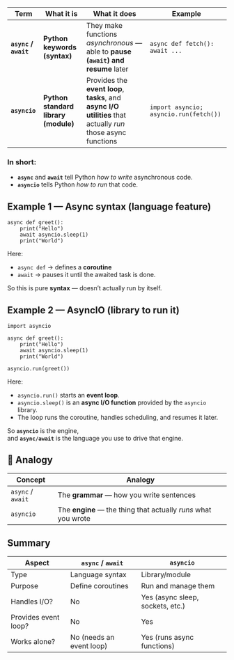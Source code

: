 
|Term|What it is|What it does|Example|
|---|---|---|---|
|**`async` / `await`**|**Python keywords (syntax)**|They make functions _asynchronous_ — able to **pause (`await`) and resume** later|`async def fetch(): await ...`|
|**`asyncio`**|**Python standard library (module)**|Provides the **event loop**, **tasks**, and **async I/O utilities** that actually _run_ those async functions|`import asyncio; asyncio.run(fetch())`|
### In short:

- **`async`** and **`await`** tell Python _how to write_ asynchronous code.
- **`asyncio`** tells Python _how to run_ that code.

## Example 1 — Async syntax (language feature)

```
async def greet():
    print("Hello")
    await asyncio.sleep(1)
    print("World")
```

Here:

- `async def` → defines a **coroutine**    
- `await` → pauses it until the awaited task is done.
    

So this is pure **syntax** — doesn’t actually run by itself.


## Example 2 — AsyncIO (library to run it)

```
import asyncio

async def greet():
    print("Hello")
    await asyncio.sleep(1)
    print("World")

asyncio.run(greet())
```

Here:

- `asyncio.run()` starts an **event loop**.
- `asyncio.sleep()` is an **async I/O function** provided by the `asyncio` library.
- The loop runs the coroutine, handles scheduling, and resumes it later.

So **`asyncio`** is the engine,  
and **`async/await`** is the language you use to drive that engine.

## 🔧 Analogy

| Concept           | Analogy                                                        |
| ----------------- | -------------------------------------------------------------- |
| `async` / `await` | The **grammar** — how you write sentences                      |
| `asyncio`         | The **engine** — the thing that actually _runs_ what you wrote |

## Summary

|Aspect|`async` / `await`|`asyncio`|
|---|---|---|
|Type|Language syntax|Library/module|
|Purpose|Define coroutines|Run and manage them|
|Handles I/O?|No|Yes (async sleep, sockets, etc.)|
|Provides event loop?|No|Yes|
|Works alone?|No (needs an event loop)|Yes (runs async functions)|